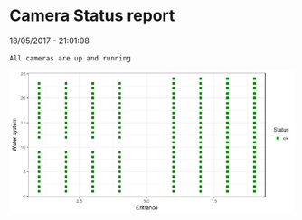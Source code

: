 Camera Status report
================
18/05/2017 - 21:01:08

    All cameras are up and running

![](camreport_files/figure-markdown_github/unnamed-chunk-2-1.png)
